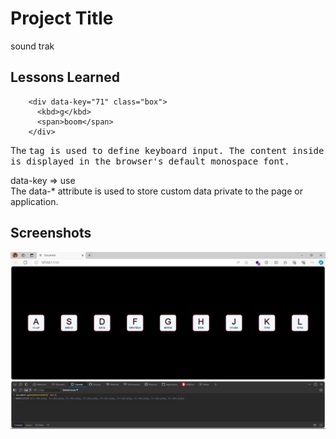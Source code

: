 
# Project Title

sound trak


## Lessons Learned

        <div data-key="71" class="box">
          <kbd>g</kbd>
          <span>boom</span>
        </div>

The <kbd> tag is used to define keyboard input. The content inside is displayed in the browser's default monospace font.



data-key => use \
The data-* attribute is used to store custom data private to the page or application.


## Screenshots

![project Screenshot](https://github.com/SharmaNatvar/javaScript_project/blob/main/soundKit/image/ss.png)